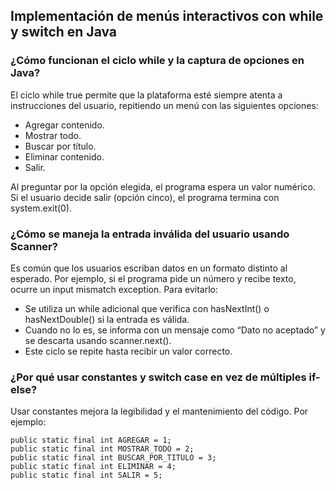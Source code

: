 <h2 align="left"> Implementación de menús interactivos con while y switch en Java </h2>

<h3 align="left"> ¿Cómo funcionan el ciclo while y la captura de opciones en Java? </h3>

<p align="left"> El ciclo while true permite que la plataforma esté siempre atenta a instrucciones del usuario, repitiendo un menú con las siguientes opciones:

* Agregar contenido.
* Mostrar todo.
* Buscar por título.
* Eliminar contenido.
* Salir.

Al preguntar por la opción elegida, el programa espera un valor numérico. Si el usuario decide salir (opción cinco), el programa termina con system.exit(0). </p>

<h3 align="left"> ¿Cómo se maneja la entrada inválida del usuario usando Scanner? </h3>

<p align="left"> Es común que los usuarios escriban datos en un formato distinto al esperado. Por ejemplo, si el programa pide un número y recibe texto, ocurre un input mismatch exception. Para evitarlo:

* Se utiliza un while adicional que verifica con hasNextInt() o hasNextDouble() si la entrada es válida.
* Cuando no lo es, se informa con un mensaje como “Dato no aceptado” y se descarta usando scanner.next().
* Este ciclo se repite hasta recibir un valor correcto. </p>

<h3>¿Por qué usar constantes y switch case en vez de múltiples if-else?
</h3>

<p> Usar constantes mejora la legibilidad y el mantenimiento del código. Por ejemplo:

    public static final int AGREGAR = 1;
    public static final int MOSTRAR_TODO = 2;
    public static final int BUSCAR_POR_TITULO = 3;
    public static final int ELIMINAR = 4;
    public static final int SALIR = 5;
    
</p>